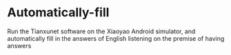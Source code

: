 # Automatically-fill
Run the Tianxunet software on the Xiaoyao Android simulator, and automatically fill in the answers of English listening on the premise of having answers
